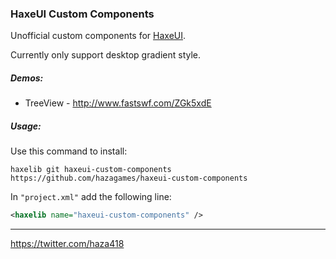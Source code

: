 
### HaxeUI Custom Components

Unofficial custom components for [HaxeUI](http://haxeui.org/).

Currently only support desktop gradient style.

##### Demos:
- TreeView - http://www.fastswf.com/ZGk5xdE

##### Usage:

Use this command to install:

`haxelib git haxeui-custom-components https://github.com/hazagames/haxeui-custom-components`

In `"project.xml"` add the following line:
```xml
<haxelib name="haxeui-custom-components" />
```

___________________________________________________________________

https://twitter.com/haza418
